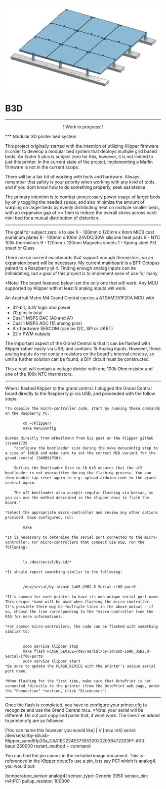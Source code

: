 ![image](https://github.com/DougAccatino/B3D/blob/main/Images/Cad_Modelv2.png?raw=true)
# B3D
***
<p style="text-align: center;">!!Work in progress!!</p>
***
 Modular 3D printer bed system

 This project originally started with the intention of utilizing Klipper firmware
 in order to develop a modular bed system that deploys multiple grid based beds. An
 Ender 5 plus is subject zero for this, however, it is not limited to just this printer. In the current state of the project, implementing a Marlin firmware is not in the current scope.

 There will be a fair bit of working with tools and hardware. Always remember that safety is your priority when working with any kind of tools, and if you dont know how to do something properly, seek assistance. 

 The primary intention is to combat unnecessary power usage of larger beds by only toggling the needed space, and also minimize the amount of warping on larger beds
 by evenly distributing heat on multiple smaller beds, with an expansion gap of <= 1mm to reduce the overall stress across each mini bed for a mutual distribution of distortion.

***

 The goal for subject zero is to use 
 9 - 120mm x 120mm x 6mm MIC6 cast aluminum plates
 9 - 100mm x 100m 24VDC/30W silicone heat pads
 9 - NTC 100k thermistors
 9 - 120mm x 120mm Magnetic sheets
 1 - Spring steel PEI sheet or Glass

 There are no current mainboards that support enough thermistors, so an expansion board will be necessary. My current mainboard is a BTT Octopus paired to a Raspberry pi 4. Finding enough analog inputs can be intimidating, but a goal of this project is to implement ease of use for many. 

 *Note: The board featured below isnt the only one that will work. Any MCU supported by Klipper with at least 8 analog inputs will work. 

 An Adafruit Metro M4 Grand Central carries a ATSAMD51P20A MCU with 
 - 32-bit, 3.3V logic and power
 - 70 pins in total
 - Dual 1 MSPS DAC (A0 and A1)
 - Dual 1 MSPS ADC (15 analog pins)
 - 8 x hardware SERCOM (can be I2C, SPI or UART)
 - 22 x PWM outputs

 The important aspect of the Grand Central is that it can be flashed with Klipper rather easily via USB, and contains 15 Analog inputs. However, these analog inputs do not contain resistors on the board's internal circuitry, so until a further solution can be found, a DIY circuit must be constructed. 
 
 This circuit will contain a voltage divider with one 100k Ohm resistor and one of the 100k NTC thermistors. 

***

When I flashed Klipper to the grand central, I plugged the Grand Central board directly to the Raspberry pi via USB, and proceeded with the follow steps:

    *To compile the micro-controller code, start by running these commands on the Raspberry Pi:

            cd ~/klipper/
            make menuconfig

    Quoted directly from @FHeilmann from his post on the klipper github issue#1729
        "configure the bootloader size during the make menuconfig step to a size of 16KiB and make sure to set the correct MCU variant for the grand central (SAMD51P20).

        Setting the Bootloader Size to 16 KiB ensures that the uf2 bootloader is not overwritten during the flashing process. You can then double tap reset again to e.g. upload arduino code to the grand central again.

        The uf2 bootloader also accepts regular flashing via bossac, so you can use the method described in the klipper docs to flash the board."

    *Select the appropriate micro-controller and review any other options provided. Once configured, run:

            make

    *It is necessary to determine the serial port connected to the micro-controller. For micro-controllers that connect via USB, run the following:


            ls /dev/serial/by-id/*

    *It should report something similar to the following:


            /dev/serial/by-id/usb-1a86_USB2.0-Serial-if00-port0

    *It's common for each printer to have its own unique serial port name. This unique *name will be used when flashing the micro-controller. It's possible there may be *multiple lines in the above output - if so, choose the line corresponding to the *micro-controller (see the FAQ for more information).

    *For common micro-controllers, the code can be flashed with something similar to:


            sudo service klipper stop
            make flash FLASH_DEVICE=/dev/serial/by-id/usb-1a86_USB2.0-Serial-if00-port0
            sudo service klipper start
    *Be sure to update the FLASH_DEVICE with the printer's unique serial port name.

    *When flashing for the first time, make sure that OctoPrint is not connected *directly to the printer (from the OctoPrint web page, under the "Connection" *section, click "Disconnect").

***

Once the flash is completed, you have to configure your printer.cfg to recognize and use the Grand Central mcu. *Note: your serial will be different. Do not just copy and paste that, it wont work. The lines I've added to printer.cfg are as followed

  [You can name this however you would like]
      |
      V
[mcu m4]
serial: /dev/serial/by-id/usb-Klipper_samd51p20a_C8A1EC224E37355320202036472203FF-if00
baud:250000
restart_method = command

You can find the pin names in the included image document. This is referenced in the Klipper docs;To use a pin, lets say PC1 which is analog4, you would put:

[temperature_sensor analog4]
sensor_type: Generic 3950
sensor_pin: m4:PC1
pullup_resistor: 100000







